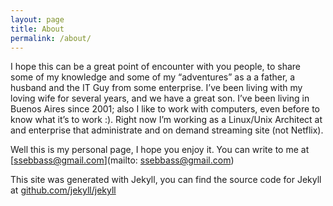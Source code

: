 ```yaml
---
layout: page
title: About
permalink: /about/
---
```


I hope this can be a great point of encounter with you people, to share some of my knowledge and some of my “adventures” as a a father, a husband and the IT Guy from some enterprise.
I’ve been living with my loving wife for several years, and we have a great son.
I’ve been living in Buenos Aires since 2001; also I like to work with computers, even before to know what it’s to work :).
Right now I’m working as a Linux/Unix Architect at and enterprise that administrate and on demand streaming site (not Netflix).

Well this is my personal page, I hope you enjoy it.
You can write to me at [ssebbass@gmail.com](mailto: ssebbass@gmail.com)

This site was generated with Jekyll, you can find the source code for Jekyll at [github.com/jekyll/jekyll](https://github.com/jekyll/jekyll)
